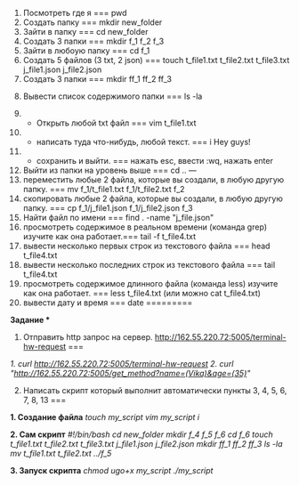 1) Посмотреть где я === pwd
2) Создать папку === mkdir new_folder
3) Зайти в папку === cd new_folder
4) Создать 3 папки === mkdir f_1 f_2 f_3
5) Зайти в любоую папку === cd f_1
6) Создать 5 файлов (3 txt, 2 json) === touch t_file1.txt t_file2.txt t_file3.txt j_file1.json j_file2.json
7) Создать 3 папки === mkdir ff_1 ff_2 ff_3
8. Вывести список содержимого папки === ls -la
9) + Открыть любой txt файл === vim t_file1.txt
10) + написать туда что-нибудь, любой текст. === i Hey guys!
11) + сохранить и выйти. === нажать esc, ввести :wq, нажать enter
12) Выйти из папки на уровень выше === cd .. 
—
13) переместить любые 2 файла, которые вы создали, в любую другую папку. === mv f_1/t_file1.txt f_1/t_file2.txt f_2
14) скопировать любые 2 файла, которые вы создали, в любую другую папку. === cp f_1/j_file1.json f_1/j_file2.json f_3
15) Найти файл по имени === find . -name "j_file.json" 
16) просмотреть содержимое в реальном времени (команда grep) изучите как она работает.===  tail -f t_file4.txt
17) вывести несколько первых строк из текстового файла === head t_file4.txt
18) вывести несколько последних строк из текстового файла === tail t_file4.txt
19) просмотреть содержимое длинного файла (команда less) изучите как она работает. ===  less t_file4.txt (или можно cat t_file4.txt)
20) вывести дату и время === date
=========

__Задание *__

1) Отправить http запрос на сервер. 
http://162.55.220.72:5005/terminal-hw-request === 

_1.  curl http://162.55.220.72:5005/terminal-hw-request_
_2.  curl  "http://162.55.220.72:5005/get_method?name=(Vika)&age=(35)"_

2) Написать скрипт который выполнит автоматически пункты 3, 4, 5, 6, 7, 8, 13 ===

__1. Создание файла__
_touch my_script_
_vim my_script_
_i_

__2. Сам скрипт__
_#!/bin/bash_
_cd new_folder_
_mkdir f_4 f_5 f_6_
_cd f_6_
_touch t_file1.txt t_file2.txt t_file3.txt j_file1.json j_file2.json_
_mkdir ff_1 ff_2 ff_3_
_ls -la_
_mv t_file1.txt t_file2.txt ../f_5_

__3. Запуск скрипта__
_chmod ugo+x my_script_
_./my_script_

